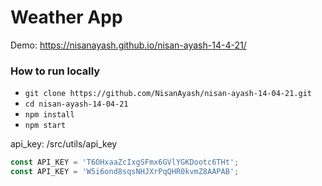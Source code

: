 # Weather App

Demo: https://nisanayash.github.io/nisan-ayash-14-4-21/

### How to run locally

- `git clone https://github.com/NisanAyash/nisan-ayash-14-04-21.git`
- `cd nisan-ayash-14-04-21`
- `npm install`
- `npm start`

api_key: /src/utils/api_key
```js
const API_KEY = 'T6OHxaaZcIxgSFmx6GVlYGKDootc6THt';
const API_KEY = 'W5i6ond8sqsNHJXrPqQHR0kvmZ8AAPAB';
```
